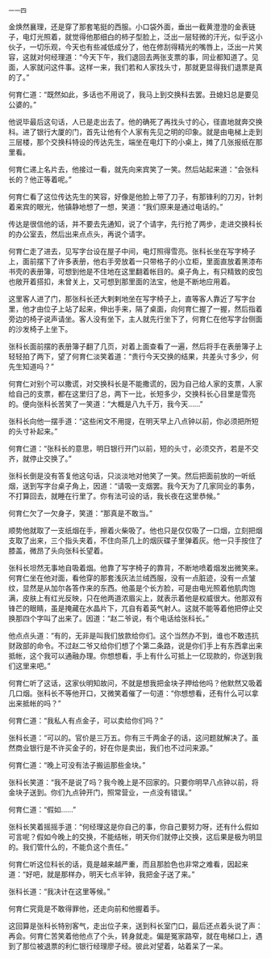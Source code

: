     一一四 

   金焕然襄理，还是穿了那套笔挺的西服。小口袋外面，垂出一截黄澄澄的金表链子，电灯光照着，就觉得他那细白的柿子型脸上，泛出一层轻微的汗光，似乎这小伙子，一切乐观，今天也有些减低成分了，他在修刮得精光的嘴唇上，泛出一片笑容，这就对何经理道：“今天下午，我们退回去两张支票的事，同业都知道了。见面，人家就问这件事。这样一来，我们若和人家找头寸，那就更显得我们退票是真的了。”

   何育仁道：“既然如此，多话也不用说了，我马上到交换科去罢。丑媳妇总是要见公婆的。”

   他说毕最后这句话，人已是走出去了。他的确死了再找头寸的心，径直地就奔交换科。进了银行大厦的门，首先让他有个人家有先见之明的印象。就是由电梯上走到三层楼，那个交换科特设的传达先生，端坐在电灯下的小桌上，摊了几张报纸在那里看。

   何育仁递上名片去，他接过一看，就先向来宾笑了一笑。然后站起来道：“会张科长的？他正等着呢。”

   何育仁看了这位传达先生的笑容，好像是他脸上带了刀子，有那锋利的刀刃，针刺着来宾的眼光，他镇静地想了一想，笑道：“我们原来是通过电话的。”

   传达是很信他的话，并不要去先通知，说了个请字，先行抢了两步，走进交换科长的办公室去，然后出来点点头，再说个请字。

   何育仁走了进去，见写字台设在屋子中间，电灯照得雪亮。张科长坐在写字椅子上，面前摆下了许多表册，他右手旁放着一只带格子的小立柜，里面直放着黑漆布书壳的表册簿，可想到他是不住地在这里翻着帐目的。桌子角上，有只精致的皮包也敞开着搭扣，未曾关上，又可想到那里面的法宝，他是不断地应用着。

   这里客人进了门，那张科长还大剌剌地坐在写字椅子上，直等客人靠近了写字台里，他才由位子上站了起来，伸出手来，隔了桌面，向何育仁握了一握，然后指着旁边的椅子说声请坐。客人没有坐下，主人就先行坐下了，何育仁在他写字台侧面的沙发椅子上坐下。

   张科长面前摆的表册簿子翻了几页，对着上面查看了一遍，然后将手在表册簿子上轻轻拍了两下，望了何育仁淡笑着道：“贵行今天交换的结果，共差头寸多少，何先生知道吗？”

   何育仁对别个可以撒谎，对交换科长是不能撒谎的，因为自己给人家的支票，人家给自己的支票，都在这里归了总，两下一比，长短多少，交换科长心目里是雪亮的。便向张科长苦笑了一笑道：“大概是八九千万，我今天……”

   张科长向他一摆手道：“这些闲文不用提，在明天早上八点钟以前，你必须把所短的头寸补起来。”

   何育仁道：“张科长的意思，明日银行开门以前，短的头寸，必须交齐，若是不交齐，就停止交换了。”

   张科长倒是没有答复他这句话，只淡淡地对他笑了一笑。然后把面前放的一听纸烟，送到写字台桌子角上，因道：“请吸一支烟罢。我今天为了几家同业的事务，不打算回去，就睡在行里了。你有法可设的话，我长夜在这里恭候。”

   何育仁欠了一欠身子，笑道：“那真是不敢当。”

   顺势他就取了一支纸烟在手，擦着火柴吸了。他也只是仅仅吸了一口烟，立刻把烟支取了出来，三个指头夹着，不住向茶几上的烟灰碟子里弹着灰。他一只手按住了膝盖，微昂了头向张科长望着。

   张科长坦然无事地自吸着烟。他靠了写字椅子的靠背，不断地喷着烟发出微笑来。何育仁坐在他对面，看他穿的那套浅灰法兰绒西服，没有一点脏迹，没有一点皱纹，显然是从加尔各答作来的东西。他虽是个长方脸，可是由电光照着他肌肉饱满，皮肤上有红光反映，只在他两道浓眉尖上，就表示着他是权威很大。他那双有锋芒的眼睛，虽是掩藏在水晶片下，兀自有着英气射人。这就不能等着他把停止交换那四个字叫了出来了。因道：“赵二爷说，有个电话给张科长。”

   他点点头道：“有的，无非是叫我们放款给你们。这个当然办不到，谁也不敢违抗财政部的命令。不过赵二爷又给你们想了个第二条路，说是你们手上有东西拿出来抵帐，这个我可以通融办理。你想想看，手上有什么可抵上一亿现款的，你送到我们这里来吧。”

   何育仁听了这话，这家伙明知故问，不就是想我把金块子押给他吗？他默然又吸着几口烟。张科长不等他开口，又微笑着催了一句道：“你想想看，还有什么可以拿出来抵帐的吗？”

   何育仁道：“我私人有点金子，可以卖给你们吗？”

   张科长道：“可以的。官价是三万五。你有三千两金子的话，这问题就解决了。虽然商业银行是不许买金子的，好在你是卖出，我们也不过问来源。”

   何育仁道：“晚上可没有法子搬运那些金块。”

   张科长笑道：“我不是说了吗？我今晚上是不回家的。只要你明早八点钟以前，将金块子送到。你们九点钟开门，照常营业，一点没有错误。”

   何育仁道：“假如……”

   张科长笑着摇摇手道：“何经理这是你自己的事，你自己要努力呀，还有什么假如可言呢？假如今晚上的交换，不能结帐，明天你们就停止交换，这后果是极为明显的。我们管什么的，不能负这个责任。”

   何育仁听这位科长的话，竟是越来越严重，而且那脸色也非常之难看，因起来道：“好吧，就是那样办，明天七点半钟，我把金子送了来。”

   张科长道：“我决计在这里等候。”

   何育仁究竟是不敢得罪他，还走向前和他握着手。

   这回算是张科长特别客气，走出位子来，送到科长室门口，最后还点着头说了声：再会。何育仁苦笑着他他点了个头，转身就走。偏是冤家路窄，就在电梯口上，遇到了那位被退票的利仁银行经理廖子经。彼此对望着，站着呆了一呆。

